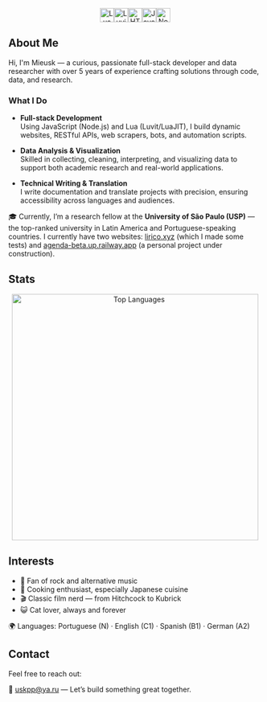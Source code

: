 <p align="center"><a href="http://lua.org"><img src="https://img.shields.io/badge/Lua-%232C2D72.svg?style=for-the-badge&logo=lua&logoColor=white" alt="Lua" height="28"/></a><a href="https://luvit.io/"><img src="https://img.shields.io/badge/Luvit-262626?style=for-the-badge&logo=lua&logoColor=white" alt="Luvit" height="28"/></a><a href="https://developer.mozilla.org/en-US/docs/Web/HTML"><img src="https://img.shields.io/badge/HTML5-F16529?style=for-the-badge&logo=html5&logoColor=white" alt="HTML5" height="28"/></a><a href="https://developer.mozilla.org/en-US/docs/Web/JavaScript"><img src="https://img.shields.io/badge/JavaScript-%23F7DF1E.svg?style=for-the-badge&logo=javascript&logoColor=%23323330" alt="JavaScript" height="28"/></a><a href="https://nodejs.org/"><img src="https://img.shields.io/badge/Node.js-339933?style=for-the-badge&logo=node.js&logoColor=white" alt="Node.js" height="28"/></a></p>


## About Me

Hi, I'm Mieusk — a curious, passionate full-stack developer and data researcher with over 5 years of experience crafting solutions through code, data, and research.


### What I Do

- **Full-stack Development**  
  Using JavaScript (Node.js) and Lua (Luvit/LuaJIT), I build dynamic websites, RESTful APIs, web scrapers, bots, and automation scripts.

- **Data Analysis & Visualization**  
  Skilled in collecting, cleaning, interpreting, and visualizing data to support both academic research and real-world applications.

- **Technical Writing & Translation**  
  I write documentation and translate projects with precision, ensuring accessibility across languages and audiences.

🎓 Currently, I’m a research fellow at the **University of São Paulo (USP)** — the top-ranked university in Latin America and Portuguese-speaking countries.
I currently have two websites: [lirico.xyz](https://lirico.xyz) (which I made some tests) and [agenda-beta.up.railway.app](https://agenda-beta.up.railway.app) (a personal project under construction).

## Stats

<p align="center">
  <img src="https://github-readme-stats.vercel.app/api/top-langs/?username=mieusk&layout=compact&theme=apprentice&hide_border=true&bg_color=1e2124&card_width=485&line_height=680" alt="Top Languages" width="490"/>
</p>


## Interests

- 🎵 Fan of rock and alternative music  
- 🍣 Cooking enthusiast, especially Japanese cuisine  
- 🎬 Classic film nerd — from Hitchcock to Kubrick  
- 😺 Cat lover, always and forever

🌍 Languages: Portuguese (N) · English (C1) · Spanish (B1) · German (A2)


## Contact

Feel free to reach out:

📧 [uskpp@ya.ru](mailto:uskpp@ya.ru) — Let’s build something great together.
